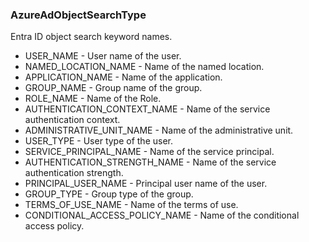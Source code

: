 ### AzureAdObjectSearchType
Entra ID object search keyword names.

- USER_NAME - User name of the user.
- NAMED_LOCATION_NAME - Name of the named location.
- APPLICATION_NAME - Name of the application.
- GROUP_NAME - Group name of the group.
- ROLE_NAME - Name of the Role.
- AUTHENTICATION_CONTEXT_NAME - Name of the service authentication context.
- ADMINISTRATIVE_UNIT_NAME - Name of the administrative unit.
- USER_TYPE - User type of the user.
- SERVICE_PRINCIPAL_NAME - Name of the service principal.
- AUTHENTICATION_STRENGTH_NAME - Name of the service authentication strength.
- PRINCIPAL_USER_NAME - Principal user name of the user.
- GROUP_TYPE - Group type of the group.
- TERMS_OF_USE_NAME - Name of the terms of use.
- CONDITIONAL_ACCESS_POLICY_NAME - Name of the conditional access policy.
